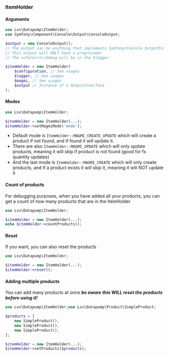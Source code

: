 ### ItemHolder

#### Arguments

```php
use Lsv\Datapump\ItemHolder;
use Symfony\Component\Console\Output\ConsoleOutput;

$output = new ConsoleOutput();
// The output can be anything that implements Symfony/Console OutputInterface
// This output will ONLY have a progressbar
// The info/error/debug will be in the $logger

$itemHolder = new ItemHolder(
    $configuration, // See usages
    $logger, // See usages
    $magmi, // See usages
    $output // Instance of a OutputInterface
);
```

#### Modes

```php
use Lsv\Datapump\ItemHolder;

$itemHolder = new ItemHolder(...);
$itemHolder->setMagmiMode('mode');
```

* Default mode is `ItemHolder::MAGMI_CREATE_UPDATE` which will create a product if not found, and if found it will update it.
* There are also `ItemHolder::MAGMI_UPDATE` which will only update products, meaning it will skip if product is not found (good for fx quantity updates)
* And the last mode is `ItemHolder::MAGMI_CREATE` which will only create products, and if a product exists it will skip it, meaning it will NOT update it

#### Count of products

For debugging purposes, when you have added all your products, you can get a count of how many products that are in the ItemHolder

```php
use Lsv\Datapump\ItemHolder;

$itemHolder = new ItemHolder(...);
echo $itemHolder->countProducts();
```

#### Reset

If you want, you can also reset the products

```php
use Lsv\Datapump\ItemHolder;

$itemHolder = new ItemHolder(...);
$itemHolder->reset();
```

#### Adding multiple products

You can add many products at once ***be aware this WILL reset the products before using it!***

```php
use Lsv\Datapump\ItemHolder;use Lsv\Datapump\Product\SimpleProduct;

$products = [
    new SimpleProduct(),
    new SimpleProduct(),
    new SimpleProduct(),
];

$itemHolder = new ItemHolder(...);
$itemHolder->setProducts($products);
```

